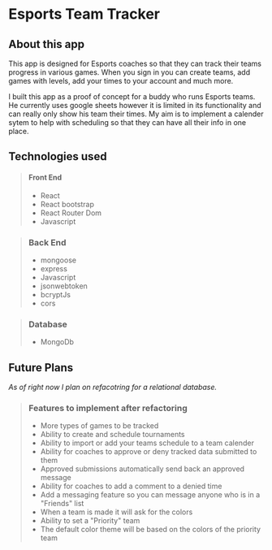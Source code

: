 # Esports Team Tracker

<!-- ESTT logo -->




## About this app
This app is designed for Esports coaches so that they can track their teams progress in various games. When you sign in you can create teams, add games with levels, add your times to your account and much more.

I built this app as a proof of concept for a buddy who runs Esports teams. He currently uses google sheets however it is limited in its functionality and can really only show his team their times. My aim is to implement a calender sytem to help with scheduling so that they can have all their info in one place. 


<!-- ## Getting Started -->
<!-- link to deployed app -->



## Technologies used
> #### Front End
> - React
> - React bootstrap
> - React Router Dom
> - Javascript


> ### Back End
> - mongoose
> - express
> - Javascript
> - jsonwebtoken
> - bcryptJs
> - cors

> ### Database
> - MongoDb

## Future Plans
*As of right now I plan on refacotring for a relational database.*
> ### Features to implement after refactoring
> - More types of games to be tracked
> - Ability to create and schedule tournaments
> - Ability to import or add your teams schedule to a team calender
> - Ability for coaches to approve or deny tracked data submitted to them
> - Approved submissions automatically send back an approved message
> - Ability for coaches to add a comment to a denied time
> - Add a messaging feature so you can message anyone who is in a "Friends" list
> - When a team is made it will ask for the colors
> - Ability to set a "Priority" team
> - The default color theme will be based on the colors of the priority team

